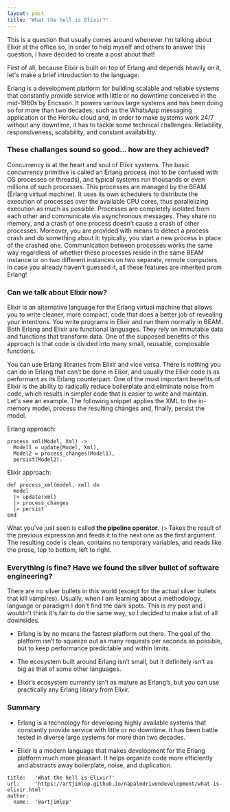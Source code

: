 ```yaml
---
layout: post
title: "What the hell is Elixir?"
---
```


This is a question that usually comes around whenever I'm talking about Elixir at the office so, In order to help myself and others to answer this question, I have decided to create  a post about that!

First of all, because Elixir is built on top of Erlang and depends heavily on it, let's make a brief introduction to the language:

Erlang is a development platform for building scalable and reliable systems that constantly provide service with little or no downtime conceived in the mid-1980s by Ericsson. It powers various large systems and has been doing so for more than two decades, such as the WhatsApp messaging application or the Heroku cloud and, in order to make systems work 24/7 without any downtime, it has to tackle some technical challenges: Reliability, responsiveness, scalability, and constant availability.

### These challanges sound so good... how are they achieved?

Concurrency is at the heart and soul of Elixir systems. The basic concurrency primitive is called an Erlang process (not to be confused with OS processes or threads), and typical systems run thousands or even millions of such processes. This processes are managed by the BEAM (Erlang virtual machine). It uses its own schedulers to distribute the execution of processes over the available CPU cores, thus parallelizing execution as much as possible. Processes are completely isolated from each other and communicate via asynchronous messages. They share no memory, and a crash of one process doesn’t cause a crash of other processes. Moreover, you are provided with means to detect a process crash and do something about it: typically, you start a new process in place of the crashed one. Communication between processes works the same way regardless of whether these processes reside in the same BEAM instance or on two different instances on two separate, remote computers. In case you already haven’t guessed it, all these features are inherited prom Erlang!

### Can we talk about Elixir now?

Elixir is an alternative language for the Erlang virtual machine that allows you to write cleaner, more compact, code that does a better job of revealing your intentions. You write programs in Elixir and run them normally in BEAM. Both Erlang and Elixir are functional languages. They rely on immutable data and functions that transform data. One of the supposed benefits of this approach is that code is divided into many small, reusable, composable functions.

You can use Erlang libraries from Elixir and vice versa. There is nothing you can do in Erlang that can’t be done in Elixir, and usually the Elixir code is as performant as its Erlang counterpart. One of the most important benefits of Elixir is the ability to radically reduce boilerplate and eliminate noise from code, which results in simpler code that is easier to write and maintain. Let's see an example. The following snippet applies the XML to the in-memory model, process the resulting changes and, finally, persist the model.

Erlang approach:

~~~
process_xml(Model, Xml) ->
  Model1 = update(Model, Xml),
  Model2 = process_changes(Model1),
  persist(Model2).
~~~

Elixir approach:

~~~
def process_xml(model, xml) do
  model
  |> update(xml)
  |> process_changes
  |> persist
end
~~~

What you've just seen is called **the pipeline operator**. `|>` Takes the result of the previous expression and feeds it to the next one as the first argument. The resulting code is clean, contains no temporary variables, and reads like the prose, top to bottom, left to right. 

### Everything is fine? Have we found the silver bullet of software engineering?

There are no silver bullets in this world (except for the actual silver bullets that kill vampires). Usually, when I am learning about a methodology, language or paradigm I don't find the dark spots. This is my post and I wouldn't think it's fair to do the same way, so I decided to make a list of all downsides.

* Erlang is by no means the fastest platform out there. The goal of the platform isn’t to squeeze out as many requests per seconds as possible, but to keep performance predictable and within limits.

* The ecosystem built around Erlang isn’t small, but it definitely isn’t as big as that of some other languages.

* Elixir’s ecosystem currently isn’t as mature as Erlang’s, but you can use practically any Erlang library from Elixir.

### Summary

* Erlang is a technology for developing highly available systems that constantly provide service with little or no downtime. It has been battle tested in diverse large systems for more than two decades.

* Elixir is a modern language that makes development for the Erlang platform much more pleasant. It helps organize code more efficiently and abstracts away boilerplate, noise, and duplication.

~~~
title:   'What the hell is Elixir?'
url:     'https://artjimlop.github.io/napalmdrivendevelopment/what-is-elixir.html'
author:
  name:  '@artjimlop'
~~~

